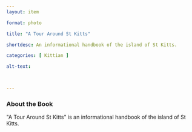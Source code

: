 ```yaml
---
layout: item 

format: photo 

title: "A Tour Around St Kitts"

shortdesc: An informational handbook of the island of St Kitts. 

categories: [ Kittian ] 

alt-text:  

 

--- 
```




### About the Book

"A Tour Around St Kitts" is an informational handbook of the island of St Kitts. 
